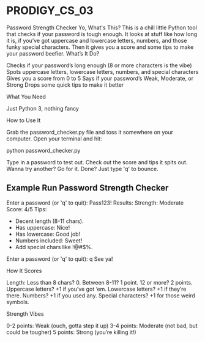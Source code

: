 # PRODIGY_CS_03
Password Strength Checker
Yo, What's This?
This is a chill little Python tool that checks if your password is tough enough. It looks at stuff like how long it is, if you’ve got uppercase and lowercase letters, numbers, and those funky special characters. Then it gives you a score and some tips to make your password beefier.
What’s It Do?

Checks if your password’s long enough (8 or more characters is the vibe)
Spots uppercase letters, lowercase letters, numbers, and special characters
Gives you a score from 0 to 5
Says if your password’s Weak, Moderate, or Strong
Drops some quick tips to make it better

What You Need

Just Python 3, nothing fancy

How to Use It

Grab the password_checker.py file and toss it somewhere on your computer.
Open your terminal and hit:

python password_checker.py


Type in a password to test out.
Check out the score and tips it spits out.
Wanna try another? Go for it. Done? Just type 'q' to bounce.

Example Run
Password Strength Checker
-----------------------
Enter a password (or 'q' to quit): Pass123!
Results:
Strength: Moderate
Score: 4/5
Tips:
- Decent length (8-11 chars).
- Has uppercase: Nice!
- Has lowercase: Good job!
- Numbers included: Sweet!
- Add special chars like !@#$%.

Enter a password (or 'q' to quit): q
See ya!

How It Scores

Length: Less than 8 chars? 0. Between 8-11? 1 point. 12 or more? 2 points.
Uppercase letters? +1 if you’ve got ‘em.
Lowercase letters? +1 if they’re there.
Numbers? +1 if you used any.
Special characters? +1 for those weird symbols.

Strength Vibes

0-2 points: Weak (ouch, gotta step it up)
3-4 points: Moderate (not bad, but could be tougher)
5 points: Strong (you’re killing it!)


